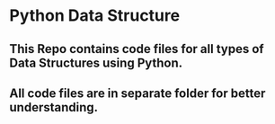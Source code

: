 # Python Data Structure

## This Repo contains code files for all types of Data Structures using Python.

## All code files are in separate folder for better understanding.
